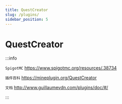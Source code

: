 ```yaml
---
title: QuestCreator
slug: /plugins/
sidebar_position: 5
---
```


# QuestCreator

:::info

`SpigotMC` https://www.spigotmc.org/resources/.38734

`插件百科` https://mineplugin.org/QuestCreator

`文档` http://www.guillaumevdn.com/plugins/doc/#/

:::
